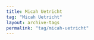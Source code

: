 ```yaml
---
title: Micah Uetricht
tag: "Micah Uetricht"
layout: archive-tags
permalink: "tag/micah-uetricht"
---
```

